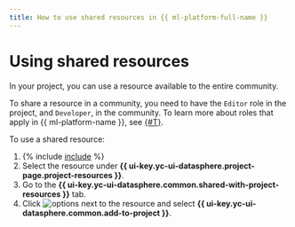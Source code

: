 ```yaml
---
title: How to use shared resources in {{ ml-platform-full-name }}
---
```


# Using shared resources

In your project, you can use a resource available to the entire community.

To share a resource in a community, you need to have the `Editor` role in the project, and `Developer`, in the community. To learn more about roles that apply in {{ ml-platform-name }}, see [{#T}](../../security/index.md).

To use a shared resource:

1. {% include [include](../../../_includes/datasphere/ui-find-project.md) %}
1. Select the resource under **{{ ui-key.yc-ui-datasphere.project-page.project-resources }}**.
1. Go to the **{{ ui-key.yc-ui-datasphere.common.shared-with-project-resources }}** tab.
1. Click ![options](../../../_assets/console-icons/ellipsis.svg) next to the resource and select **{{ ui-key.yc-ui-datasphere.common.add-to-project }}**.